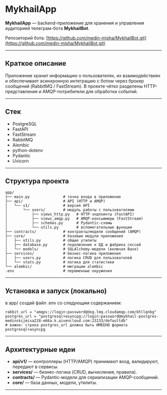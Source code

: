 # MykhailApp

**MykhailApp** — backend-приложение для хранения и управления аудиторией телеграм-бота **MykhailBot**.

Репозиторий бота: [https://github.com/medin-misha/MykhailBot.git](https://github.com/medin-misha/MykhailBot.git)

---

## Краткое описание

Приложение хранит информацию о пользователях, их взаимодействиях и обеспечивает асинхронную интеграцию с ботом через брокер сообщений (RabbitMQ / FastStream). В проекте чётко разделены HTTP-представления и AMQP-потребители для обработки событий.

---

## Стек

* PostgreSQL
* FastAPI
* FastStream
* RabbitMQ
* Alembic
* python-dotenv
* Pydantic
* Uvicorn

---

## Структура проекта

```
app/
├── main.py               # точка входа в приложение
├── api/                  # API (HTTP и AMQP)
│   └── v1/               # версия API
│       └── users/        # модуль работы с пользователями
│           ├── views_http.py   # HTTP-эндпоинты (FastAPI)
│           ├── views_amqp.py   # AMQP-консьюмеры (FastStream)
│           ├── schemas.py      # Pydantic-схемы
│           └── utils.py        # вспомогательные функции
├── contracts/            # контракты/модели сообщений (AMQP)
├── core/                 # базовые модули приложения
│   ├── utils.py          # общие утилиты
│   ├── database.py       # подключение к БД и фабрика сессий
│   └── models/           # SQLAlchemy-модели (включая Base)
├── services/             # бизнес-логика приложения
│   ├── users.py          # логика CRUD для пользователей
│   └── stats.py          # логика для статистики
└── alembic/              # миграции alembic
.env                      # переменные окружения
```

---

## Установка и запуск (локально)
в app/ создай файл .env со следующим содержанием:
```.env
rabbit_url = "amqps://login:password@dog.lmq.cloudamqp.com/khllqnbg"
postgres_url = "postgresql+asyncpg://login:password@mykhail-postgres-medinskijmisa228-e66a.k.aivencloud.com:23233/defaultdb"
# важно: строка postgres_url должна быть ИМЕЕНО формата postgresql+asyncpg
```
---

## Архитектурные идеи

* **api/v1/** — контроллеры (HTTP/AMQP) принимают вход, валидируют, передают в сервисы.
* **services/** — бизнес-логика (CRUD, вычисления, правила).
* **contracts/** — Pydantic-модели для сериализации AMQP-сообщений.
* **core/** — база данных, модели, утилиты.

---
